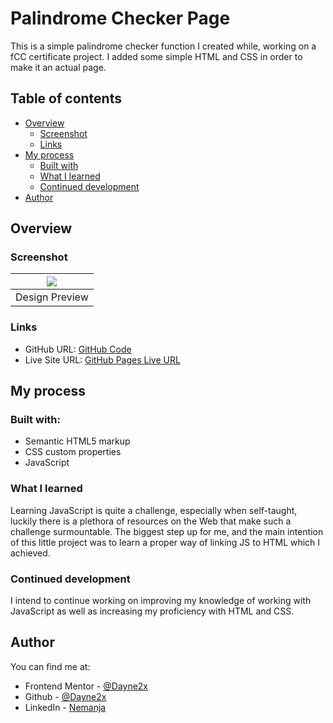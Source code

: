 # Palindrome Checker Page

This is a simple palindrome checker function I created while, working on a fCC certificate project. I added some simple HTML and CSS in order to make it an actual page.

## Table of contents

- [Overview](#overview)
  - [Screenshot](#screenshot)
  - [Links](#links)
- [My process](#my-process)
  - [Built with](#built-with)
  - [What I learned](#what-i-learned)
  - [Continued development](#continued-development)
- [Author](#author)

## Overview

### Screenshot
| ![](./design/design.png) 
| ------------------------------ |
| Design Preview                |

### Links

- GitHub URL: [GitHub Code](https://github.com/Dayne2x/Social-Proof-Section)
- Live Site URL: [GitHub Pages Live URL](https://dayne2x.github.io/Social-Proof-Section/)

## My process

### Built with:

- Semantic HTML5 markup
- CSS custom properties
- JavaScript


### What I learned

Learning JavaScript is quite a challenge, especially when self-taught, luckily there is a plethora of resources on the Web that make such a challenge surmountable.
The biggest step up for me, and the main intention of this little project was to learn a proper way of linking JS to HTML which I achieved.


### Continued development

I intend to continue working on improving my knowledge of working with JavaScript as well as increasing my proficiency with HTML and CSS.



## Author
You can find me at:

- Frontend Mentor - [@Dayne2x](https://www.frontendmentor.io/profile/Dayne2x)
- Github - [@Dayne2x](https://github.com/Dayne2x)
- LinkedIn - [Nemanja](https://www.linkedin.com/in/nemanjadayne/)

